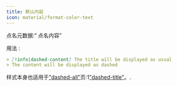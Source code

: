 ```yaml
---
title: 默认内容
icon: material/format-color-text
---
```


点名元数据:“ 点名内容”

用法 :
```md
> [!info|dashed-content] The title will be displayed as usual
> The content will be displayed as dashed
```

样式本身也适用于["dashed-all"](../combined-styling/page-20.md)页:1["dashed-title"](../title-styling/page-20.md)。.